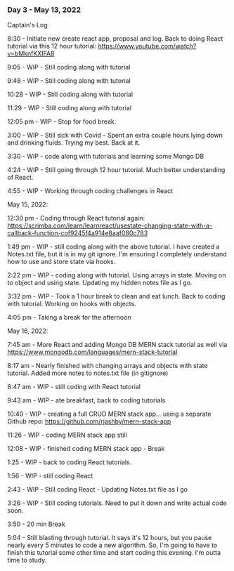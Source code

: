 ### Day 3 - May 13, 2022

Captain's Log

8:30 - Initiate new create react app, proposal and log. Back to doing React tutorial via this 12 hour tutorial: https://www.youtube.com/watch?v=bMknfKXIFA8 

9:05 - WIP - Still coding along with tutorial

9:48 - WIP - Still coding along with tutorial

10:28 - WIP - Still coding along with tutorial

11:29 - WIP - Still coding along with tutorial

12:05 pm - WIP - Stop for food break. 

3:00 - WIP - Still sick with Covid - Spent an extra couple hours lying down and drinking fluids. Trying my best. Back at it. 

3:30 - WIP - code along with tutorials and learning some Mongo DB

4:24 - WIP - Still going through 12 hour tutorial. Much better understanding of React.

4:55 - WIP - Working through coding challenges in React

May 15, 2022: 

12:30 pm - Coding through React tutorial again: https://scrimba.com/learn/learnreact/usestate-changing-state-with-a-callback-function-cof9245f4a914e8aaf080c783

1:49 pm - WIP - still coding along with the above tutorial. I have created a Notes.txt file, but it is in my git ignore. I'm ensuring I completely understand how to use and store state via hooks. 

2:22 pm - WIP - coding along with tutorial. Using arrays in state. Moving on to object and using state. Updating my hidden notes file as I go. 

3:32 pm - WIP - Took a 1 hour break to clean and eat lunch. Back to coding with tutorial. Working on hooks with objects. 

4:05 pm - Taking a break for the afternoon


May 16, 2022:

7:45 am - More React and adding Mongo DB MERN stack tutorial as well via https://www.mongodb.com/languages/mern-stack-tutorial 

8:17 am - Nearly finished with changing arrays and objects with state tutorial. Added more notes to notes.txt file (in gitignore)

8:47 am - WIP - still coding with React tutorial

9:43 am - WIP - ate breakfast, back to coding tutorials

10:40 - WIP - creating a full CRUD MERN stack app... using a separate Github repo:  https://github.com/rjashby/mern-stack-app

11:26 - WIP - coding MERN stack app still

12:08 - WIP - finished coding MERN stack app - Break

1:25 - WIP - back to coding React tutorials.

1:56 - WIP - still coding React

2:43 - WIP - Still coding React - Updating Notes.txt file as I go

3:26 - WIP - Still coding tutorials. Need to put it down and write actual code soon. 

3:50 - 20 min Break

5:04 - Still blasting through tutorial. It says it's 12 hours, but you pause nearly every 5 minutes to code a new algorithm. So, I'm going to have to finish this tutorial some other time and start coding this evening. I'm outta time to study. 